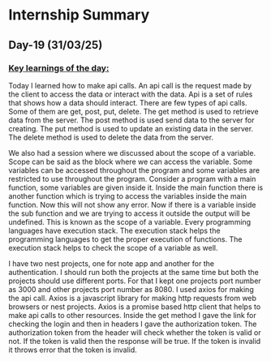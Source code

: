 # Internship Summary

## Day-19 (31/03/25)

### <ins> Key learnings of the day:</ins>

Today I learned how to make api calls. An api call is the request made by the client to access the data or interact with the data. Api is a set of rules that shows how a data should interact. There are few types of api calls. Some of them are get, post, put, delete. The get method is used to retrieve data from the server. The post method is used send data to the server for creating. The put method is used to update an existing data in the server. The delete method is used to delete the data from the server.

We also had a session where we discussed about the scope of a variable. Scope can be said as the block where we can access the variable. Some variables can be accessed throughout the program and some variables are restricted to use throughout the program. Consider a program with a main function, some variables are given inside it. Inside the main function there is another function which is trying to access the variables inside the main function. Now this will not show any error. Now if there is a variable inside the sub function and we are trying to access it outside the output will be undefined. This is known as the scope of a variable. Every programming languages have execution stack. The execution stack helps the programming languages to get the proper execution of functions. The execution stack helps to check the scope of a variable as well.

I have two nest projects, one for note app and another for the authentication. I should run both the projects at the same time but both the projects should use different ports. For that I kept one projects port number as 3000 and other projects port number as 8080. I used axios for making the api call. Axios is a javascript library for making http requests from web browsers or nest projects. Axios is a promise based http client that helps to make api calls to other resources. Inside the get method I gave the link for checking the login and then in headers I gave the authorization token. The authorization token from the header will check whether the token is valid or not. If the token is valid then the response will be true. If the token is invalid it throws error that the token is invalid.
